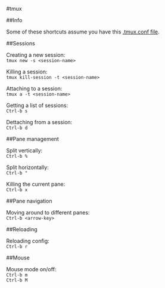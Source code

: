 #tmux

##Info

Some of these shortcuts assume you have this [.tmux.conf file](https://github.com/bbondy/dotfiles/blob/master/.tmux.conf).


##Sessions

Creating a new session:  
`tmux new -s <session-name>`

Killing a session:  
`tmux kill-session -t <session-name>`

Attaching to a session:  
`tmux a -t <session-name>`

Getting a list of sessions:  
`Ctrl-b s`

Dettaching from a session:  
`Ctrl-b d`

##Pane management

Split vertically:  
`Ctrl-b %`

Split horizontally:  
`Ctrl-b "`

Killing the current pane:  
`Ctrl-b x`

##Pane navigation

Moving around to different panes:  
`Ctrl-b <arrow-key>`

##Reloading

Reloading config:  
`Ctrl-b r`

##Mouse

Mouse mode on/off:  
`Ctrl-b m`  
`Ctrl-b M`
